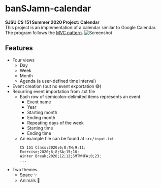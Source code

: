 # banSJamn-calendar
**SJSU CS 151 Summer 2020 Project: Calendar**\
This project is an implementation of a calendar similar to Google Calendar. The program follows the [MVC pattern](https://en.wikipedia.org/wiki/Model%E2%80%93view%E2%80%93controller).
![Screenshot](https://i.imgur.com/EVGwmud.png)

## Features
* Four views 
  * Day 
  * Week 
  * Month 
  * Agenda (a user-defined time interval) 
* Event creation (but no event exportation 😅)
* Recurring event importation from .txt file
  * Each row of semicolon-delimited items represents an event
    * Event name
    * Year
    * Starting month
    * Ending month
    * Repeating days of the week
    * Starting time
    * Ending time 
  * An example file can be found at `src/input.txt`
    ```
    CS 151 Class;2020;6;8;TH;9;11; 
    Exercise;2020;6;8;SA;15;16; 
    Winter Break;2020;12;12;SMTWHFA;0;23; 
    ...
    ```
* Two themes
  * Space ✨
  * Animals 🐢
